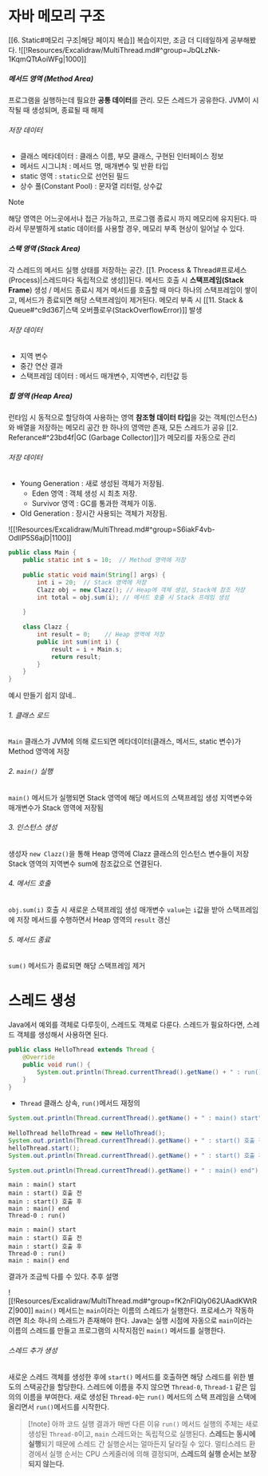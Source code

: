 # 자바 메모리 구조
[[6. Static#메모리 구조|해당 페이지 복습]]
복습이지만, 조금 더 디테일하게 공부해봤다.
![[!Resources/Excalidraw/MultiThread.md#^group=JbQLzNk-1KqmQTtAoiWFg|1000]]
##### 메서드 영역 (Method Area)
프로그램을 실행하는데 필요한 **공통 데이터**를 관리. 모든 스레드가 공유한다.
JVM이 시작될 때 생성되며, 종료될 때 해제
###### 저장 데이터
- 클래스 메타데이터 : 클래스 이름, 부모 클래스, 구현된 인터페이스 정보
- 메서드 시그니처 : 메서드 명, 매개변수 및 반환 타입
- static 영역 : `static`으로 선언된 필드
- 상수 풀(Constant Pool) : 문자열 리터럴, 상수값

> [!note]
> 해당 영역은 어느곳에서나 접근 가능하고, 프로그램 종료시 까지 메모리에 유지된다.
> 따라서 무분별하게 static 데이터를 사용할 경우, 메모리 부족 현상이 일어날 수 있다.
##### 스택 영역 (Stack Area)
각 스레드의 메서드 실행 상태를 저장하는 공간. [[1. Process & Thread#프로세스 (Process)|스레드마다 독립적으로 생성]]된다.
메서드 호출 시 **스택프레임(Stack Frame**) 생성 / 메서드 종료시 제거
메서드를 호출할 때 마다 하나의 스택프레임이 쌓이고, 메서드가 종료되면 해당 스택프레임이 제거된다.
메모리 부족 시 [[11. Stack & Queue#^c9d367|스택 오버플로우(StackOverflowError)]] 발생
###### 저장 데이터
- 지역 변수
- 중간 연산 결과
- 스택프레임 데이터 : 메서드 매개변수, 지역변수, 리턴값 등
##### 힙 영역 (Heap Area)
런타임 시 동적으로 할당하여 사용하는 영역
**참조형 데이터 타입**을 갖는 객체(인스턴스)와 배열을 저장하는 메모리 공간
한 하나의 영역만 존재, 모든 스레드가 공유
[[2. Referance#^23bd4f|GC (Garbage Collector)]]가 메모리를 자동으로 관리

###### 저장 데이터
- Young Generation : 새로 생성된 객체가 저장됨.
    - Eden 영역 : 객체 생성 시 최초 저장.
    - Survivor 영역 : GC를 통과한 객체가 이동.
- Old Generation : 장시간 사용되는 객체가 저장됨.

![[!Resources/Excalidraw/MultiThread.md#^group=S6iakF4vb-OdIlP5S6ajD|1100]]
```java
public class Main {  
    public static int s = 10;  // Method 영역에 저장
    
    public static void main(String[] args) {  
        int i = 20;  // Stack 영역에 저장
        Clazz obj = new Clazz(); // Heap에 객체 생성, Stack에 참조 저장
        int total = obj.sum(i); // 메서드 호출 시 Stack 프레임 생성
          
    }  
    
    class Clazz {  
        int result = 0;    // Heap 영역에 저장
		public int sum(int i) {  
            result = i + Main.s;  
            return result;  
        }    
    }
}
```
예시 만들기 쉽지 않네..

###### 1. 클래스 로드
`Main` 클래스가 JVM에 의해 로드되면 메타데이터(클래스, 메서드, static 변수)가 Method 영역에 저장
###### 2. `main()` 실행
`main()` 메서드가 실행되면 Stack 영역에 해당 메서드의 스택프레임 생성
지역변수와 매개변수가 Stack 영역에 저장됨
###### 3. 인스턴스 생성
생성자 `new Clazz()`을 통해 Heap 영역에 Clazz 클래스의 인스턴스 변수들이 저장
Stack 영역의 지역변수 sum에 참조값으로 연결된다.
###### 4. 메서드 호출
`obj.sum(i)` 호출 시 새로운 스택프레임 생성
매개변수 `value`는 `i`값을 받아 스택프레임에 저장
메서드를 수행하면서 Heap 영역의 `result` 갱신
###### 5. 메서드 종료
`sum()` 메서드가 종료되면 해당 스택프레임 제거


# 스레드 생성
Java에서 예외를 객체로 다루듯이, 스레드도 객체로 다룬다.
스레드가 필요하다면, 스레드 객체를 생성해서 사용하면 된다.

```java
public class HelloThread extends Thread {  
    @Override  
    public void run() {  
        System.out.println(Thread.currentThread().getName() + " : run()");  
    }
}
```
- `Thread` 클래스 상속, `run()`메서드 재정의 


```java
System.out.println(Thread.currentThread().getName() + " : main() start"); // main  
  
HelloThread helloThread = new HelloThread();  
System.out.println(Thread.currentThread().getName() + " : start() 호출 전");  
helloThread.start();  
System.out.println(Thread.currentThread().getName() + " : start() 호출 후");  
  
System.out.println(Thread.currentThread().getName() + " : main() end");
```

```
main : main() start
main : start() 호출 전
main : start() 호출 후
main : main() end
Thread-0 : run()
```

```
main : main() start
main : start() 호출 전
main : start() 호출 후
Thread-0 : run()
main : main() end
```
결과가 조금씩 다를 수 있다. 추후 설명

![[!Resources/Excalidraw/MultiThread.md#^group=fK2nFIQly062UAadKWtRZ|900]]
`main()` 메서드는 `main`이라는 이름의 스레드가 실행한다.
프로세스가 작동하려면 최소 하나의 스래드가 존재해야 한다. 
Java는 실행 시점에 자동으로 `main`이라는 이름의 스레드를 만들고 프로그램의 시작지점인 `main()` 메서드를 실행한다.

###### 스레드 추가 생성
새로운 스레드 객체를 생성한 후에 `start()` 메서드를 호출하면 해당 스레드를 위한 별도의 스택공간을 할당한다.
스레드에 이름을 주지 않으면 `Thread-0`, `Thread-1` 같은 임의의 이름을 부여한다.
새로 생성된 `Thread-0`는 `run()` 메서드의 스택 프레임을 스택에 올리면서 `run()`메서드를 시작한다.

> [!note] 아까 코드 실행 결과가 매번 다른 이유
> `run()` 메서드 실행의 주체는 새로 생성된 `Thread-0`이고, `main` 스레드와는 독립적으로 실행된다.
> **스레드는 동시에 실행**되기 때문에 스레드 간 실행순서는 얼마든지 달라질 수 있다.
> 멀티스레드 환경에서 실행 순서는 CPU 스케줄러에 의해 결정되며, **스레드의 실행 순서는 보장되지 않는다.**



